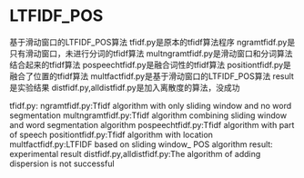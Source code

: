 # LTFIDF_POS
基于滑动窗口的LTFIDF_POS算法
tfidf.py是原本的tfidf算法程序
ngramtfidf.py是只有滑动窗口，未进行分词的tfidf算法
multngramtfidf.py是滑动窗口和分词算法结合起来的tfidf算法
pospeechtfidf.py是融合词性的tfidf算法
positiontfidf.py是融合了位置的tfidf算法
multfactfidf.py是基于滑动窗口的LTFIDF_POS算法
result是实验结果
distfidf.py,alldistfidf.py是加入离散度的算法，没成功

tfidf.py:
ngramtfidf.py:Tfidf algorithm with only sliding window and no word segmentation
multngramtfidf.py:Tfidf algorithm combining sliding window and word segmentation algorithm
pospeechtfidf.py:Tfidf algorithm with part of speech
positiontfidf.py:Tfidf algorithm with location
multfactfidf.py:LTFIDF based on sliding window_ POS algorithm
result: experimental result
distfidf.py,alldistfidf.py:The algorithm of adding dispersion is not successful
